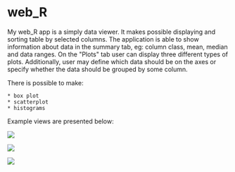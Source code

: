 # web_R

My web_R app is a simply data viewer. It makes possible displaying and sorting table by selected columns. The application is able to show information about data in the summary tab, eg: column class, mean, median and data ranges. On the "Plots" tab user can display three different types of plots. Additionally, user may define which data should be on the axes or specify whether the data should be grouped by some column.

There is possible to make: 

    * box plot
    * scatterplot
    * histograms

Example views are presented below: 

![](https://github.com/kgruba/web_R/blob/master/fot3.png)

![](https://github.com/kgruba/web_R/blob/master/fot1.png)

![](https://github.com/kgruba/web_R/blob/master/fot2.png)
